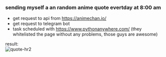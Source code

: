 ### sending myself a an random anime quote evertday at 8:00 am

- get request to api from https://animechan.io/
- get request to telegram bot
- task scheduled with https://www.pythonanywhere.com/ (they whitelisted the page without any problems, those guys are awesome)

result: <br>
![quote-hr2](https://github.com/user-attachments/assets/3f172a01-3a63-42c7-8f79-2c717a2af9f5)
